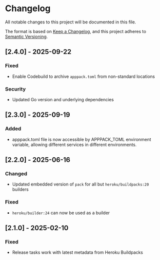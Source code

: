# Changelog

All notable changes to this project will be documented in this file.

The format is based on [Keep a Changelog](https://keepachangelog.com/en/1.1.0/),
and this project adheres to [Semantic Versioning](https://semver.org/spec/v2.0.0.html).

## [2.4.0] - 2025-09-22

### Fixed

* Enable Codebuild to archive `apppack.toml` from non-standard locations

### Security

* Updated Go version and underlying dependencies

## [2.3.0] - 2025-09-19

### Added

* apppack.toml file is now accessible by APPPACK_TOML environment variable, allowing different services in different environments. 

## [2.2.0] - 2025-06-16

### Changed

* Updated embedded version of `pack` for all but `heroku/buildpacks:20` builders

### Fixed

* `heroku/builder:24` can now be used as a builder

## [2.1.0] - 2025-02-10

### Fixed

* Release tasks work with latest metadata from Heroku Buildpacks
